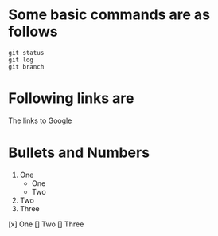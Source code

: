 # Some basic commands are as follows
```
git status
git log
git branch
```
# Following links are 
The links to [Google](http://www.google.com)
# Bullets and Numbers
1. One
   * One
   * Two
2. Two
3. Three

[x] One
[] Two
[] Three
